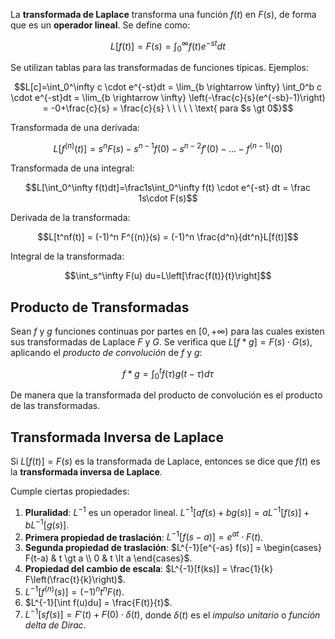 La **transformada de Laplace** transforma una función $f(t)$ en $F(s)$, de forma que es un **operador lineal**. Se define como:

$$L[f(t)] = F(s) = \int_0^\infty f(t) e^{-st}dt$$

Se utilizan tablas para las transformadas de funciones típicas. Ejemplos:

$$L[c]=\int_0^\infty c \cdot e^{-st}dt = \lim_{b \rightarrow \infty} \int_0^b c \cdot e^{-st}dt = \lim_{b \rightarrow \infty} \left(-\frac{c}{s}(e^{-sb}-1)\right) = -0+\frac{c}{s} = \frac{c}{s} \ \ \ \ \ \text{ para $s \gt 0$}$$

Transformada de una derivada:

$$L[f^{(n)}(t)]=s^nF(s) - s^{n-1} f(0) - s^{n-2}f'(0) - \dots - f^{(n-1)}(0)$$

Transformada de una integral:

$$L[\int_0^\infty f(t)dt]=\frac1s\int_0^\infty f(t) \cdot e^{-st} dt = \frac 1s\cdot F(s)$$

Derivada de la transformada:

$$L[t^nf(t)] = (-1)^n F^{(n)}(s) = (-1)^n \frac{d^n}{dt^n}L[f(t)]$$

Integral de la transformada:

$$\int_s^\infty F(u) du=L\left[\frac{f(t)}{t}\right]$$

## Producto de Transformadas

Sean $f$ y $g$ funciones continuas por partes en $[0, +\infty)$ para las cuales existen sus transformadas de Laplace $F$ y $G$. Se verifica que $L[f * g] = F(s) \cdot G(s)$, aplicando el _producto de convolución_ de $f$ y $g$:

$$f * g = \int_0^t f(\tau) g (t-\tau)d\tau$$

De manera que la transformada del producto de convolución es el producto de las transformadas.

## Transformada Inversa de Laplace

Si $L[f(t)]=F(s)$ es la transformada de Laplace, entonces se dice que $f(t)$ es la **transformada inversa de Laplace**.

Cumple ciertas propiedades:

1. **Pluralidad**: $L^{-1}$ es un operador lineal. $L^{-1}[af(s)+bg(s)] = a L^{-1}[f(s)] + b L^{-1}[g(s)]$.
2. **Primera propiedad de traslación**: $L^{-1}[f(s-a)]=e^{at}\cdot F(t)$.
3. **Segunda propiedad de traslación**: $L^{-1}[e^{-as} f(s)] = \begin{cases} F(t-a) & t \gt a \\ 0 & t \lt a \end{cases}$.
4. **Propiedad del cambio de escala**: $L^{-1}[f(ks)] = \frac{1}{k} F\left(\frac{t}{k}\right)$.
5. $L^{-1}[f^(n)(s)] = (-1)^n t^n F(t)$.
6. $L^{-1}[\int f(u)du] = \frac{F(t)}{t}$.
7. $L^{-1}[s f(s)] = F'(t) + F(0) \cdot \delta (t)$, donde $\delta(t)$ es el _impulso unitario_ o _función delta de Dirac_.
